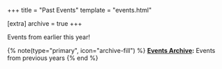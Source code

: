 +++
title = "Past Events"
template = "events.html"

[extra]
archive = true
+++

Events from earlier this year!
<!-- more -->

{% note(type="primary", icon="archive-fill") %}
**[Events Archive](@/events/archive/_index.md):** Events from previous years
{% end %}

